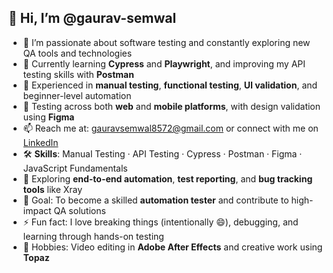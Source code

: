 ## 👋 Hi, I’m @gaurav-semwal

- 👀 I’m passionate about software testing and constantly exploring new QA tools and technologies  
- 🌱 Currently learning **Cypress** and **Playwright**, and improving my API testing skills with **Postman**  
- 🧪 Experienced in **manual testing**, **functional testing**, **UI validation**, and beginner-level automation  
- 💼 Testing across both **web** and **mobile platforms**, with design validation using **Figma**  
- 📫 Reach me at: gauravsemwal8572@gmail.com or connect with me on [LinkedIn](https://www.linkedin.com)  
- 🛠️ **Skills**: Manual Testing · API Testing · Cypress · Postman · Figma · JavaScript Fundamentals  
- 🚀 Exploring **end-to-end automation**, **test reporting**, and **bug tracking tools** like Xray  
- 🎯 Goal: To become a skilled **automation tester** and contribute to high-impact QA solutions  
- ⚡ Fun fact: I love breaking things (intentionally 😄), debugging, and learning through hands-on testing  
- 🎨 Hobbies: Video editing in **Adobe After Effects** and creative work using **Topaz**




<!---
gaurav-semwal/gaurav-semwal is a ✨ special ✨ repository because its `README.md` (this file) appears on your GitHub profile.
You can click the Preview link to take a look at your changes.
--->
